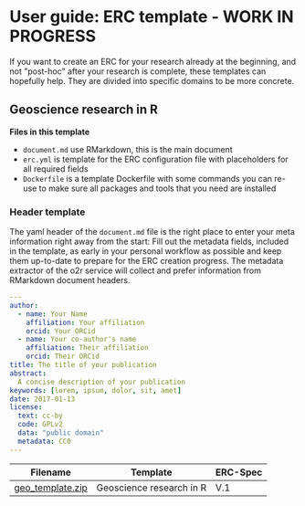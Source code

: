 # User guide: ERC template - WORK IN PROGRESS

If you want to create an ERC for your research already at the beginning, and not "post-hoc" after your research is complete, these templates can hopefully help.
They are divided into specific domains to be more concrete.

## Geoscience research in R

**Files in this template**

- `document.md` use RMarkdown, this is the main document
- `erc.yml` is template for the ERC configuration file with placeholders for all required fields
- `Dockerfile` is a template Dockerfile with some commands you can re-use to make sure all packages and tools that you need are installed

### Header template

The yaml header of the `document.md` file is the right place to enter your meta information right away from the start: Fill out the metadata fields, included in the template, as early in your personal workflow as possible and keep them up-to-date to prepare for the ERC creation progress. The metadata extractor of the o2r service will collect and prefer information from RMarkdown document headers.

```yml
---
author:
  - name: Your Name
    affiliation: Your affiliation
    orcid: Your ORCid
  - name: Your co-author's name
    affiliation: Their affiliation
    orcid: Their ORCid
title: The title of your publication
abstract:
  A concise description of your publication
keywords: [lorem, ipsum, dolor, sit, amet]
date: 2017-01-13
license:
  text: cc-by
  code: GPLv2
  data: "public domain"
  metadata: CC0
---
```

**Filename** | **Template** | **ERC-Spec** 
------ | ------ | ------ |
[geo_template.zip](https://github.com/o2r-project/erc-spec/blob/master/templates/geo/geo_template.zip) | Geoscience research in R | V.1

